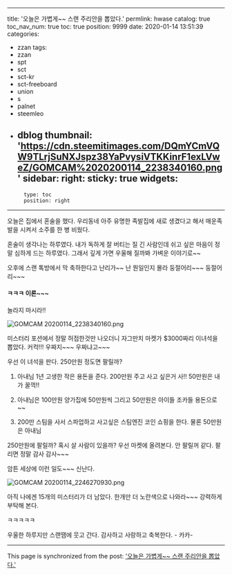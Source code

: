 
---
title: '오늘은 가볍게~~   스랜 주리안을 뽑았다.'
permlink: hwase
catalog: true
toc_nav_num: true
toc: true
position: 9999
date: 2020-01-14 13:51:39
categories:
- zzan
tags:
- zzan
- spt
- sct
- sct-kr
- sct-freeboard
- union
- s
- palnet
- steemleo
- dblog
thumbnail: 'https://cdn.steemitimages.com/DQmYCmVQW9TLrjSuNXJspz38YaPvysiVTKKinrF1exLVweZ/GOMCAM%2020200114_2238340160.png'
sidebar:
    right:
        sticky: true
widgets:
    -
        type: toc
        position: right
---


오늘은 집에서 혼술을 했다.
우리동네 아주 유명한 족발집에 새로 생겼다고
해서 매운족발을 시켜서 소주를 한 병 비웠다. 

혼술이 생각나는 하루였다. 
내가 독하게 잘 버티는 질 긴 사람인데 
쉬고 싶은 마음이 정말 심하게 드는 하루였다.
그래서 깊게 가면 우울해 질까봐 가벼운 이야기로~~

오후에 스랜 톡방에서 막 축하한다고 난리가~~
난 뭔일인지 몰라 둥절어리~~~  둥절어리~~~ 

#### ㅋㅋㅋ 이론~~~
놀라지 마시라!!

![GOMCAM 20200114_2238340160.png](https://cdn.steemitimages.com/DQmYCmVQW9TLrjSuNXJspz38YaPvysiVTKKinrF1exLVweZ/GOMCAM%2020200114_2238340160.png)

미스터리 포션에서 정말 허접한것만 나오더니
자그만치  마켓가 $3000짜리 이녀석을 뽑았다. 
커컥!!!  우짜지~~~  우짜냐고~~~

우선 이 녀석을 판다.  250만원 정도면 팔릴까?

1. 아내님 1년 고생한 작은 용돈을 준다.
    200만원 주고 사고 싶은거 사!!  50만원은 내가 꿀꺽!!

2. 아내님은 100만원 양가집에 50만원씩
그리고 50만원은 아이들 조카들 용돈으로 ~~

3. 200만 스팀을 사서 스파업하고 사고싶은 
스팀엔진 코인 쇼핑을 한다.  물론 50만원은 아내님

250만원에 팔릴까?   혹시 살 사람이 있을까?
우선 마켓에 올려본다.  안 팔릴꺼 같다.
팔리면 정말 감사 감사~~~

암튼 세상에 이런 일도~~~ 신난다. 

![GOMCAM 20200114_2246270930.png](https://cdn.steemitimages.com/DQmagrMFDfNpscd1iJpY4XaUrvEjy2MuWqtyq1eWC5ciK5E/GOMCAM%2020200114_2246270930.png) 

아직 나에겐 15개의 미스터리가 더 남았다. 
한개만 더 노란색으로 나와라~~~
강력하게 부탁해 본다. 

ㅋㅋㅋㅋㅋ

우울한 하루지만 스랜땜에 웃고 간다.
감사하고 사랑하고 축복한다. - 카카-

- - -

This page is synchronized from the post: ['오늘은 가볍게~~   스랜 주리안을 뽑았다.'](https://steemit.com/@kibumh/hwase)
